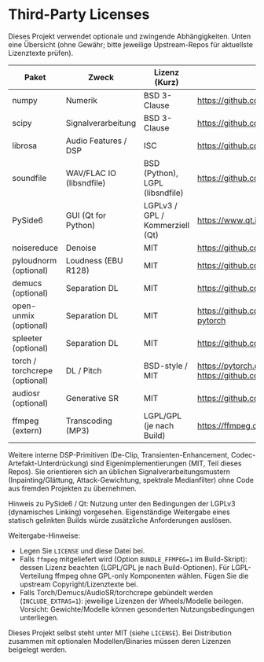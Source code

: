 # Third-Party Licenses

Dieses Projekt verwendet optionale und zwingende Abhängigkeiten. Unten eine Übersicht (ohne Gewähr; bitte jeweilige Upstream-Repos für aktuellste Lizenztexte prüfen).

| Paket | Zweck | Lizenz (Kurz) | Upstream |
|-------|-------|--------------|----------|
| numpy | Numerik | BSD 3-Clause | https://github.com/numpy/numpy |
| scipy | Signalverarbeitung | BSD 3-Clause | https://github.com/scipy/scipy |
| librosa | Audio Features / DSP | ISC | https://github.com/librosa/librosa |
| soundfile | WAV/FLAC IO (libsndfile) | BSD (Python), LGPL (libsndfile) | https://github.com/bastibe/python-soundfile |
| PySide6 | GUI (Qt for Python) | LGPLv3 / GPL / Kommerziell (Qt) | https://www.qt.io/ | 
| noisereduce | Denoise | MIT | https://github.com/timsainb/noisereduce |
| pyloudnorm (optional) | Loudness (EBU R128) | MIT | https://github.com/csteinmetz1/pyloudnorm |
| demucs (optional) | Separation DL | MIT | https://github.com/facebookresearch/demucs |
| open-unmix (optional) | Separation DL | MIT | https://github.com/sigsep/open-unmix-pytorch |
| spleeter (optional) | Separation DL | MIT | https://github.com/deezer/spleeter |
| torch / torchcrepe (optional) | DL / Pitch | BSD-style / MIT | https://pytorch.org / https://github.com/maxrmorrison/torchcrepe |
| audiosr (optional) | Generative SR | MIT | https://github.com/Audio-AGI/AudioSR |
| ffmpeg (extern) | Transcoding (MP3) | LGPL/GPL (je nach Build) | https://ffmpeg.org |

Weitere interne DSP-Primitiven (De-Clip, Transienten-Enhancement, Codec-Artefakt-Unterdrückung) sind Eigenimplementierungen (MIT, Teil dieses Repos). Sie orientieren sich an üblichen Signalverarbeitungsmustern (Inpainting/Glättung, Attack-Gewichtung, spektrale Medianfilter) ohne Code aus fremden Projekten zu übernehmen.

Hinweis zu PySide6 / Qt: Nutzung unter den Bedingungen der LGPLv3 (dynamisches Linking) vorgesehen. Eigenständige Weitergabe eines statisch gelinkten Builds würde zusätzliche Anforderungen auslösen.

Weitergabe-Hinweise:
- Legen Sie `LICENSE` und diese Datei bei.
- Falls `ffmpeg` mitgeliefert wird (Option `BUNDLE_FFMPEG=1` im Build-Skript): dessen Lizenz beachten (LGPL/GPL je nach Build-Optionen). Für LGPL-Verteilung ffmpeg ohne GPL-only Komponenten wählen. Fügen Sie die upstream Copyright/Lizenztexte bei.
- Falls Torch/Demucs/AudioSR/torchcrepe gebündelt werden (`INCLUDE_EXTRAS=1`): jeweilige Lizenzen der Wheels/Modelle beilegen. Vorsicht: Gewichte/Modelle können gesonderten Nutzungsbedingungen unterliegen.

Dieses Projekt selbst steht unter MIT (siehe `LICENSE`). Bei Distribution zusammen mit optionalen Modellen/Binaries müssen deren Lizenzen beigelegt werden.
